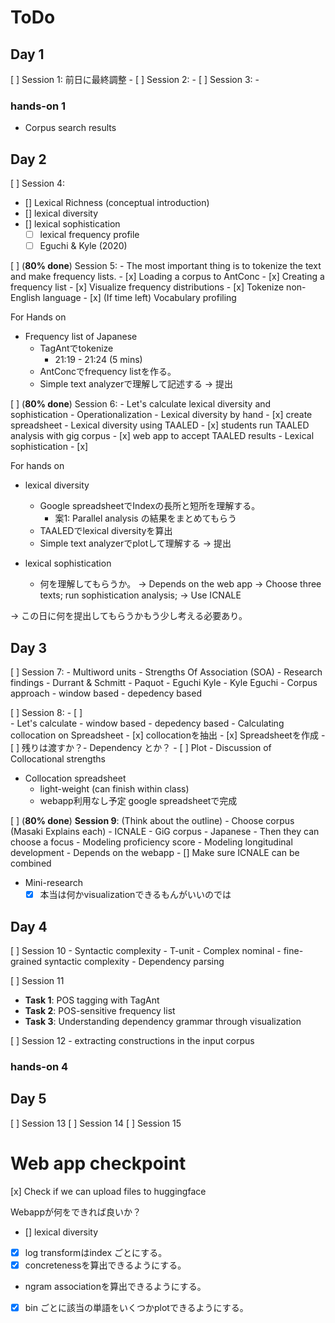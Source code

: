 # ToDo

## Day 1

[ ] Session 1: 前日に最終調整
    - 
[ ] Session 2: 
    - 
[ ] Session 3: 
    - 

### hands-on 1
- Corpus search results

## Day 2

[ ] Session 4:
  - [] Lexical Richness (conceptual introduction)
  - [] lexical diversity
  - [] lexical sophistication
    - [ ] lexical frequency profile
    - [ ] Eguchi & Kyle (2020) 

[ ] (**80% done**) Session 5: 
    - The most important thing is to tokenize the text and make frequency lists.
    - [x] Loading a corpus to AntConc
    - [x] Creating a frequency list
    - [x]  Visualize frequency distributions
    - [x] Tokenize non-English language
    - [x] (If time left) Vocabulary profiling

For Hands on 
- Frequency list of Japanese
  - TagAntでtokenize
    - 21:19 - 21:24 (5 mins)
  - AntConcでfrequency listを作る。
  - Simple text analyzerで理解して記述する -> 提出

[ ] (**80% done**) Session 6: 
    - Let's calculate lexical diversity and sophistication
      - Operationalization
    - Lexical diversity by hand
      - [x] create spreadsheet
    - Lexical diversity using TAALED
      - [x] students run TAALED analysis with gig corpus
      - [x] web app to accept TAALED results
    - Lexical sophistication 
      - [x] 

For hands on
- lexical diversity 
  - Google spreadsheetでIndexの長所と短所を理解する。
    - 案1: Parallel analysis の結果をまとめてもらう
  - TAALEDでlexical diversityを算出
  - Simple text analyzerでplotして理解する -> 提出

- lexical sophistication
  - 何を理解してもらうか。
    -> Depends on the web app
    -> Choose three texts; run sophistication analysis; 
    -> Use ICNALE

-> この日に何を提出してもらうかもう少し考える必要あり。


## Day 3

[ ] Session 7: 
    - Multiword units
    - Strengths Of Association (SOA)
    - Research findings
      - Durrant & Schmitt
      - Paquot
      - Eguchi Kyle
      - Kyle Eguchi
    - Corpus approach
      - window based
      - depedency based


[ ] Session 8: 
    - [ ]  
    - Let's calculate 
      - window based
      - depedency based
    - Calculating collocation on Spreadsheet
      - [x] collocationを抽出
      - [x] Spreadsheetを作成
    - [ ] 残りは渡すか？- Dependency とか？
      - [ ] Plot
    - Discussion of Collocational strengths

- Collocation spreadsheet
  - light-weight (can finish within class)
  - webapp利用なし予定 google spreadsheetで完成

[ ] (**80% done**) **Session 9**: (Think about the outline)
    - Choose corpus (Masaki Explains each)
      - ICNALE
      - GiG corpus
      - Japanese
    - Then they can choose a focus
      - Modeling proficiency score
      - Modeling longitudinal development
    - Depends on the webapp
    - [] Make sure ICNALE can be combined

- Mini-research
  - [x] 本当は何かvisualizationできるもんがいいのでは

## Day 4

[ ] Session 10
    - Syntactic complexity
      - T-unit
      - Complex nominal
    - fine-grained syntactic complexity
    - Dependency parsing

[ ] Session 11
  - **Task 1**: POS tagging with TagAnt
  - **Task 2**: POS-sensitive frequency list
  - **Task 3**: Understanding dependency grammar through visualization


[ ] Session 12
    - extracting constructions in the input corpus


### hands-on 4


## Day 5

[ ] Session 13
[ ] Session 14
[ ] Session 15


# Web app checkpoint

[x] Check if we can upload files to huggingface


Webappが何をできれば良いか？
- [] lexical diversity
- [x] log transformはindex ごとにする。
- [x] concretenessを算出できるようにする。
- ngram associationを算出できるようにする。
- [x] bin ごとに該当の単語をいくつかplotできるようにする。
 